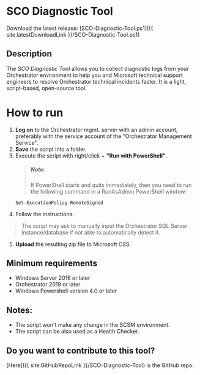 # SCO Diagnostic Tool

Download the latest release:  [SCO-Diagnostic-Tool.ps1]({{ site.latestDownloadLink }}/SCO-Diagnostic-Tool.ps1)

## Description

The *SCO Diagnostic Tool* allows you to collect diagnostic logs from your Orchestrator environment to help you and Microsoft technical support engineers to resolve Orchestrator technical incidents faster. It is a light, script-based, open-source tool.

# How to run

1. **Log on** to the Orchestrator mgmt. server with an admin account, preferably with the service account of the "Orchestrator Management Service".
2. **Save** the script into a folder.
3. Execute the script with right/click + **"Run with PowerShell"**.
   > ##### Note: 
   > If PowerShell starts and quits immediately, then you need to run the following command in a RunAsAdmin PowerShell window:
   ````
   Set-ExecutionPolicy RemoteSigned
   ````
4. Follow the instructions.
  > The script may ask to manually input the Orchestrator SQL Server instance/database if not able to automatically detect it.
5. **Upload** the resulting zip file to Microsoft CSS.

## Minimum requirements

- Windows Server 2016 or later
- Orchestrator 2019 or later
- Windows Powershell version 4.0 or later

## Notes:

- The script won't make any change in the SCSM environment.
- The script can be also used as a Health Checker. 

## Do you want to contribute to this tool?

[Here]({{ site.GitHubRepoLink }}/SCO-Diagnostic-Tool) is the GitHub repo.
